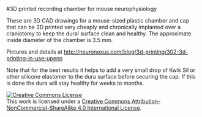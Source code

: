 #3D printed recording chamber for mouse neurophysiology

These are 3D CAD drawings for a mouse-sized plastic chamber and cap that can be 3D printed very cheaply and chronically implanted over a craniotomy to keep the dural surface clean and healthy. The approximate inside diameter of the chamber is 3.5 mm. 

Pictures and details at http://neuronexus.com/blog/3d-printing/302-3d-printing-in-use-upenn

Note that for the best results it helps to add a very small drop of Kwik Sil or other silicone elastomer to the dura surface before securing the cap. If this is done the dura will stay healthy for weeks to months. 


<a rel="license" href="http://creativecommons.org/licenses/by-nc-sa/4.0/"><img alt="Creative Commons License" style="border-width:0" src="https://i.creativecommons.org/l/by-nc-sa/4.0/88x31.png" /></a><br />This work is licensed under a <a rel="license" href="http://creativecommons.org/licenses/by-nc-sa/4.0/">Creative Commons Attribution-NonCommercial-ShareAlike 4.0 International License</a>.
